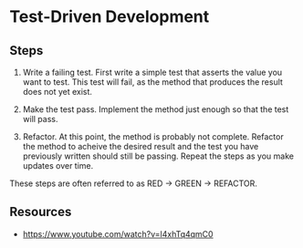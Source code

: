 # Test-Driven Development

## Steps

1. Write a failing test. First write a simple test that asserts the value you want to test. This test will fail, as the method that produces the result does not yet exist.

2. Make the test pass. Implement the method just enough so that the test will pass.

3. Refactor. At this point, the method is probably not complete. Refactor the method to acheive the desired result and the test you have previously written should still be passing. Repeat the steps as you make updates over time.

These steps are often referred to as RED -> GREEN -> REFACTOR.

## Resources

* https://www.youtube.com/watch?v=l4xhTq4qmC0

